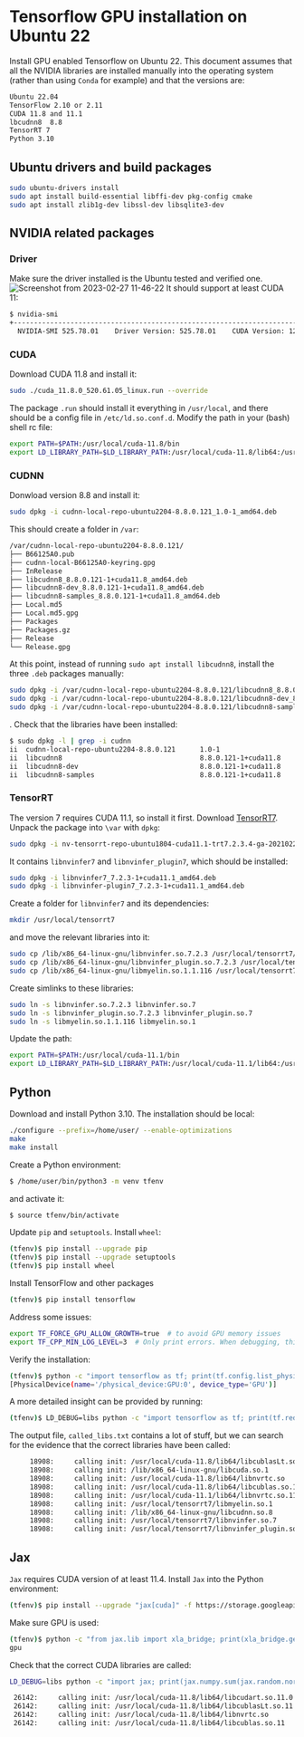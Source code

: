 # Tensorflow GPU installation on Ubuntu 22
Install GPU enabled Tensorflow on Ubuntu 22. This document assumes that all the NVIDIA libraries are installed manually into the operating system (rather than using `Conda` for example) and that the versions are:
```bash
Ubuntu 22.04
TensorFlow 2.10 or 2.11
CUDA 11.8 and 11.1
lbcudnn8  8.8
TensorRT 7
Python 3.10
```
## Ubuntu drivers and build packages
```bash
sudo ubuntu-drivers install
sudo apt install build-essential libffi-dev pkg-config cmake
sudo apt install zlib1g-dev libssl-dev libsqlite3-dev
```
## NVIDIA related packages
### Driver
Make sure the driver installed is the Ubuntu tested and verified one.
![Screenshot from 2023-02-27 11-46-22](https://user-images.githubusercontent.com/37543656/221555859-99025c67-c3da-457e-bc91-d27ff899f313.png)
It should support at least CUDA 11:
```bash
$ nvidia-smi    
+-----------------------------------------------------------------------------+
  NVIDIA-SMI 525.78.01    Driver Version: 525.78.01    CUDA Version: 12.0
```
### CUDA
Download CUDA 11.8 and install it:
```bash
sudo ./cuda_11.8.0_520.61.05_linux.run --override
```
The package `.run` should install it everything in `/usr/local`, and there should be a config file in `/etc/ld.so.conf.d`. Modify the path in your (bash) shell rc file:
```bash
export PATH=$PATH:/usr/local/cuda-11.8/bin
export LD_LIBRARY_PATH=$LD_LIBRARY_PATH:/usr/local/cuda-11.8/lib64:/usr/local/cuda-11.8/extras/CUPTI/lib64
```
### CUDNN
Donwload version 8.8 and install it:
```bash
sudo dpkg -i cudnn-local-repo-ubuntu2204-8.8.0.121_1.0-1_amd64.deb
```
This should create a folder in `/var`:
```bash
/var/cudnn-local-repo-ubuntu2204-8.8.0.121/
├── B66125A0.pub
├── cudnn-local-B66125A0-keyring.gpg
├── InRelease
├── libcudnn8_8.8.0.121-1+cuda11.8_amd64.deb
├── libcudnn8-dev_8.8.0.121-1+cuda11.8_amd64.deb
├── libcudnn8-samples_8.8.0.121-1+cuda11.8_amd64.deb
├── Local.md5
├── Local.md5.gpg
├── Packages
├── Packages.gz
├── Release
└── Release.gpg
```
At this point, instead of running `sudo apt install libcudnn8`, install the three `.deb` packages manually:
```bash
sudo dpkg -i /var/cudnn-local-repo-ubuntu2204-8.8.0.121/libcudnn8_8.8.0.121-1+cuda11.8_amd64.deb
sudo dpkg -i /var/cudnn-local-repo-ubuntu2204-8.8.0.121/libcudnn8-dev_8.8.0.121-1+cuda11.8_amd64.deb
sudo dpkg -i /var/cudnn-local-repo-ubuntu2204-8.8.0.121/libcudnn8-samples_8.8.0.121-1+cuda11.8_amd64.deb
```
. Check that the libraries have been installed:
```bash
$ sudo dpkg -l | grep -i cudnn
ii  cudnn-local-repo-ubuntu2204-8.8.0.121      1.0-1                                   amd64        cudnn-local repository configuration files
ii  libcudnn8                                  8.8.0.121-1+cuda11.8                    amd64        cuDNN runtime libraries
ii  libcudnn8-dev                              8.8.0.121-1+cuda11.8                    amd64        cuDNN development libraries and headers
ii  libcudnn8-samples                          8.8.0.121-1+cuda11.8                    amd64        cuDNN samples
```
### TensorRT
The version 7 requires CUDA 11.1, so install it first. Download [TensorRT7](https://developer.nvidia.com/compute/machine-learning/tensorrt/secure/7.2.3/local_repos/nv-tensorrt-repo-ubuntu1804-cuda11.1-trt7.2.3.4-ga-20210226_1-1_amd64.deb). Unpack the package into `\var` with `dpkg`:
```bash
sudo dpkg -i nv-tensorrt-repo-ubuntu1804-cuda11.1-trt7.2.3.4-ga-20210226_1-1_amd64.deb
```
It contains `libnvinfer7` and `libnvinfer_plugin7`, which should be installed:
```bash
sudo dpkg -i libnvinfer7_7.2.3-1+cuda11.1_amd64.deb
sudo dpkg -i libnvinfer-plugin7_7.2.3-1+cuda11.1_amd64.deb
```
Create a folder for `libnvinfer7` and its dependencies:
```bash
mkdir /usr/local/tensorrt7
```
and move the relevant libraries into it:
```bash
sudo cp /lib/x86_64-linux-gnu/libnvinfer.so.7.2.3 /usr/local/tensorrt7/
sudo cp /lib/x86_64-linux-gnu/libnvinfer_plugin.so.7.2.3 /usr/local/tensorrt7/
sudo cp /lib/x86_64-linux-gnu/libmyelin.so.1.1.116 /usr/local/tensorrt7/
```
Create simlinks to these libraries:
```bash
sudo ln -s libnvinfer.so.7.2.3 libnvinfer.so.7
sudo ln -s libnvinfer_plugin.so.7.2.3 libnvinfer_plugin.so.7
sudo ln -s libmyelin.so.1.1.116 libmyelin.so.1
```
Update the path:
```bash
export PATH=$PATH:/usr/local/cuda-11.1/bin
export LD_LIBRARY_PATH=$LD_LIBRARY_PATH:/usr/local/cuda-11.1/lib64:/usr/local/cuda-11.1/extras/CUPTI/lib64:/usr/local/tensorrt7
```
## Python
Download and install Python 3.10. The installation should be local:
```bash
./configure --prefix=/home/user/ --enable-optimizations
make
make install
```
Create a Python environment:
```bash
$ /home/user/bin/python3 -m venv tfenv
```
and activate it:
```bash
$ source tfenv/bin/activate
```
Update `pip` and `setuptools`. Install `wheel`:
```bash
(tfenv)$ pip install --upgrade pip
(tfenv)$ pip install --upgrade setuptools
(tfenv)$ pip install wheel
```
Install TensorFlow and other packages
```bash
(tfenv)$ pip install tensorflow
```
Address some issues:
```bash
export TF_FORCE_GPU_ALLOW_GROWTH=true  # to avoid GPU memory issues
export TF_CPP_MIN_LOG_LEVEL=3  # Only print errors. When debugging, this should set to 0
```
Verify the installation:
```bash
(tfenv)$ python -c "import tensorflow as tf; print(tf.config.list_physical_devices('GPU'))"
[PhysicalDevice(name='/physical_device:GPU:0', device_type='GPU')]
```
A more detailed insight can be provided by running:
```bash
(tfenv)$ LD_DEBUG=libs python -c "import tensorflow as tf; print(tf.reduce_sum(tf.random.normal([1000, 1000])))" > called_libs.txt 2>&1
```
The output file, `called_libs.txt` contains a lot of stuff, but we can search for the evidence that the correct libraries have been called:
```bash
     18908:     calling init: /usr/local/cuda-11.8/lib64/libcublasLt.so.11
     18908:     calling init: /lib/x86_64-linux-gnu/libcuda.so.1
     18908:     calling init: /usr/local/cuda-11.8/lib64/libnvrtc.so
     18908:     calling init: /usr/local/cuda-11.8/lib64/libcublas.so.11
     18908:     calling init: /usr/local/cuda-11.1/lib64/libnvrtc.so.11.1
     18908:     calling init: /usr/local/tensorrt7/libmyelin.so.1
     18908:     calling init: /lib/x86_64-linux-gnu/libcudnn.so.8
     18908:     calling init: /usr/local/tensorrt7/libnvinfer.so.7
     18908:     calling init: /usr/local/tensorrt7/libnvinfer_plugin.so.7
```
## Jax
`Jax` requires CUDA version of at least 11.4. Install `Jax` into the Python environment:
```bash
(tfenv)$ pip install --upgrade "jax[cuda]" -f https://storage.googleapis.com/jax-releases/jax_cuda_releases.html
```
Make sure GPU is used:
```bash
(tfenv)$ python -c "from jax.lib import xla_bridge; print(xla_bridge.get_backend().platform)"
gpu
```
Check that the correct CUDA libraries are called:
```bash
LD_DEBUG=libs python -c "import jax; print(jax.numpy.sum(jax.random.normal(jax.random.PRNGKey(0),(1000, 1000))))" > jax_libs.txt 2>&1
```
```bash
 26142:     calling init: /usr/local/cuda-11.8/lib64/libcudart.so.11.0
 26142:     calling init: /usr/local/cuda-11.8/lib64/libcublasLt.so.11
 26142:     calling init: /usr/local/cuda-11.8/lib64/libnvrtc.so
 26142:     calling init: /usr/local/cuda-11.8/lib64/libcublas.so.11
```

